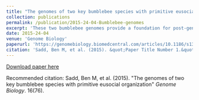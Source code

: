 ```yaml
---
title: "The genomes of two key bumblebee species with primitive eusocial organization"
collection: publications
permalink: /publication/2015-24-04-Bumblebee-genomes
excerpt: 'These two bumblebee genomes provide a foundation for post-genomic research on these key pollinators and insect societies. Overall, gene repertoires suggest that the route to advanced eusociality in bees was mediated by many small changes in many genes and processes, and not by notable expansion or depauperation.'
date: 2015-24-04
venue: 'Genome Biology'
paperurl: 'https://genomebiology.biomedcentral.com/articles/10.1186/s13059-015-0623-3'
citation: 'Sadd, Ben M, et al. (2015). &quot;Paper Title Number 1.&quot; <i>Journal 1</i>. 1(1).'
---
```



[Download paper here](http://academicpages.github.io/files/Saddetal2015.pdf)

Recommended citation: Sadd, Ben M, et al. (2015). "The genomes of two key bumblebee species with primitive eusocial organization" <i>Genome Biology</i>. 16(76).

